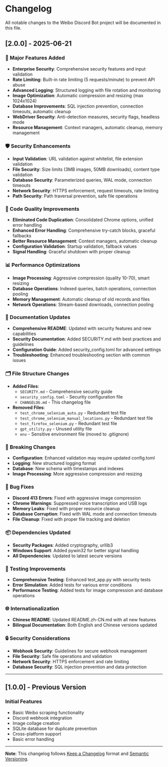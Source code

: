 # Changelog

All notable changes to the Weibo Discord Bot project will be documented in this file.

## [2.0.0] - 2025-06-21

### 🚀 Major Features Added
- **Enterprise Security**: Comprehensive security features and input validation
- **Rate Limiting**: Built-in rate limiting (5 requests/minute) to prevent API abuse
- **Advanced Logging**: Structured logging with file rotation and monitoring
- **Image Optimization**: Automatic compression and resizing (max 1024x1024)
- **Database Improvements**: SQL injection prevention, connection timeouts, automatic cleanup
- **WebDriver Security**: Anti-detection measures, security flags, headless mode
- **Resource Management**: Context managers, automatic cleanup, memory management

### 🛡️ Security Enhancements
- **Input Validation**: URL validation against whitelist, file extension validation
- **File Security**: Size limits (3MB images, 50MB downloads), content type validation
- **Database Security**: Parameterized queries, WAL mode, connection timeouts
- **Network Security**: HTTPS enforcement, request timeouts, rate limiting
- **Path Security**: Path traversal prevention, safe file operations

### 🔧 Code Quality Improvements
- **Eliminated Code Duplication**: Consolidated Chrome options, unified error handling
- **Enhanced Error Handling**: Comprehensive try-catch blocks, graceful fallbacks
- **Better Resource Management**: Context managers, automatic cleanup
- **Configuration Validation**: Startup validation, fallback values
- **Signal Handling**: Graceful shutdown with proper cleanup

### 📊 Performance Optimizations
- **Image Processing**: Aggressive compression (quality 10-70), smart resizing
- **Database Operations**: Indexed queries, batch operations, connection pooling
- **Memory Management**: Automatic cleanup of old records and files
- **Network Operations**: Stream-based downloads, connection pooling

### 📝 Documentation Updates
- **Comprehensive README**: Updated with security features and new capabilities
- **Security Documentation**: Added SECURITY.md with best practices and guidelines
- **Configuration Guide**: Added security_config.toml for advanced settings
- **Troubleshooting**: Enhanced troubleshooting section with common issues

### 🗂️ File Structure Changes
- **Added Files**:
  - `SECURITY.md` - Comprehensive security guide
  - `security_config.toml` - Security configuration file
  - `CHANGELOG.md` - This changelog file
- **Removed Files**:
  - `test_chrome_selenium_auto.py` - Redundant test file
  - `test_chrome_selenium_manual_locations.py` - Redundant test file
  - `test_firefox_selenium.py` - Redundant test file
  - `gpt_utility.py` - Unused utility file
  - `env` - Sensitive environment file (moved to .gitignore)

### 🔄 Breaking Changes
- **Configuration**: Enhanced validation may require updated config.toml
- **Logging**: New structured logging format
- **Database**: New schema with timestamps and indexes
- **Image Processing**: More aggressive compression and resizing

### 🐛 Bug Fixes
- **Discord 413 Errors**: Fixed with aggressive image compression
- **Chrome Warnings**: Suppressed voice transcription and USB logs
- **Memory Leaks**: Fixed with proper resource cleanup
- **Database Corruption**: Fixed with WAL mode and connection timeouts
- **File Cleanup**: Fixed with proper file tracking and deletion

### 📦 Dependencies Updated
- **Security Packages**: Added cryptography, urllib3
- **Windows Support**: Added pywin32 for better signal handling
- **All Dependencies**: Updated to latest secure versions

### 🧪 Testing Improvements
- **Comprehensive Testing**: Enhanced test_app.py with security tests
- **Error Simulation**: Added tests for various error conditions
- **Performance Testing**: Added tests for image compression and database operations

### 🌐 Internationalization
- **Chinese README**: Updated README.zh-CN.md with all new features
- **Bilingual Documentation**: Both English and Chinese versions updated

### 🔒 Security Considerations
- **Webhook Security**: Guidelines for secure webhook management
- **File Security**: Safe file operations and validation
- **Network Security**: HTTPS enforcement and rate limiting
- **Database Security**: SQL injection prevention and data protection

---

## [1.0.0] - Previous Version

### Initial Features
- Basic Weibo scraping functionality
- Discord webhook integration
- Image collage creation
- SQLite database for duplicate prevention
- Cross-platform support
- Basic error handling

---

**Note**: This changelog follows [Keep a Changelog](https://keepachangelog.com/) format and [Semantic Versioning](https://semver.org/). 
